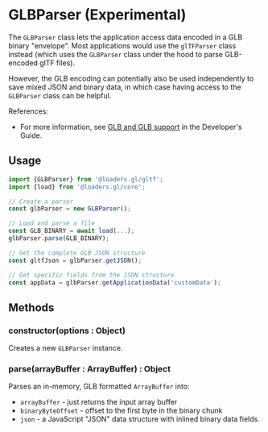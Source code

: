 # GLBParser (Experimental)

The `GLBParser` class lets the application access data encoded in a GLB binary "envelope". Most applications would use the `glTFParser` class instead (which uses the `GLBParser` class under the hood to parse GLB-encoded glTF files).

However, the GLB encoding can potentially also be used independently to save mixed JSON and binary data, in which case having access to the `GLBParser` class can be helpful.

References:

- For more information, see [GLB and GLB support](docs/) in the Developer's Guide.

## Usage

```js
import {GLBParser} from '@loaders.gl/gltf';
import {load} from '@loaders.gl/core';

// Create a parser
const glbParser = new GLBParser();

// Load and parse a file
const GLB_BINARY = await load(...);
glbParser.parse(GLB_BINARY);

// Get the complete GLB JSON structure
const gltfJson = glbParser.getJSON();

// Get specific fields from the JSON structure
const appData = glbParser.getApplicationData('customData');
```

## Methods

### constructor(options : Object)

Creates a new `GLBParser` instance.

### parse(arrayBuffer : ArrayBuffer) : Object

Parses an in-memory, GLB formatted `ArrayBuffer` into:

- `arrayBuffer` - just returns the input array buffer
- `binaryByteOffset` - offset to the first byte in the binary chunk
- `json` - a JavaScript "JSON" data structure with inlined binary data fields.
